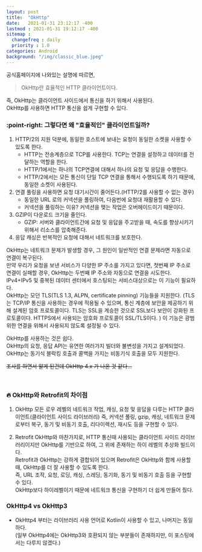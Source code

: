 ```yaml
---
layout: post
title:  "OkHttp"
date:   2021-01-31 23:12:17 -400
lastmod : 2021-01-31 19:12:17 -400
sitemap :
  changefreq : daily
  priority : 1.0
categories: Android
background: "/img/classic_blue.jpeg"
---
```


공식홈페이지에 나와있는 설명에 따르면, 
> OkHttp란 효율적인 HTTP 클라이언트이다.

즉, OkHttp는 클라이언트 사이드에서 통신을 하기 위해서 사용된다.  
OkHttp를 사용하면 HTTP 통신을 쉽게 구현할 수 있다.  
 
### :point-right: 그렇다면 왜 "효율적인" 클라이언트일까?
1. HTTP/2의 지원 덕분에, 동일한 호스트에 보내는 요청이 동일한 소켓을 사용할 수 있도록 한다.
    - HTTP는 전송계층으로 TCP를 사용한다. TCP는 연결을 설정하고 데이터를 전달하는 역할을 한다.
    - HTTP/1에서는 하나의 TCP연결에 대해서 하나의 요청 및 응답을 수행한다.  
    - HTTP/2에서는 모든 통신이 단일 TCP 연결을 통해서 수행되도록 하기 때문에, 동일한 소켓이 사용된다.     
2. 연결 풀링을 사용하면 요청 대기시간이 줄어든다.(HTTP/2를 사용할 수 없는 경우) 
    - 동일한 URL 로의 커넥션을 풀링하여, 다음번에 요청대 재활용할 수 있다.  
    - 커넥션을 풀링하는 이유? 커넥션을 맺는 작업은 오버헤이드이기 때문이다. 
3. GZIP이 다운로드 크기을 줄인다.
    - GZIP: 서버와 클라이언트간에 요청 및 응답을 주고받을 때, 속도를 향상시키기 위해서 리소스를 압축해준다. 
4. 응답 캐싱은 반복적인 요청에 대해서 네트워크를 보호한다.

OkHttp는 네트워크 문제가 발생할 경우, 그 원인이 일반적인 연결 문제라면 자동으로 연결이 복구된다.  
만약 우리가 요청을 보낸 서비스가 다양한 IP 주소를 가지고 있다면, 첫번째 IP 주소로 연결이 실패할 경우, OkHttp는 두번째 IP 주소와 자동으로 연결을 시도한다.  
IPv4+IPv5 및 중복된 데이터 센터에서 호스팅되는 서비스대상으로는 이 기능이 필요하다.  
OkHttp는 모던 TLS(TLS 1.3, ALPN, certificate pinning) 기능들을 지원한다. 
(TLS는 TCP/IP 통신을 사용하는 경우에 적용될 수 있으며, 통신 계층에 보안을 제공하기 위해 설계된 암호 프로토콜이다. TLS는 SSL을 계승한 것으로 SSL보다 보안이 강화된 프로토콜이다. HTTPS에서 사용되는 암호화 프로토콜이 SSL/TLS이다. ) 
이 기능은 광범위한 연결을 위해서 사용되지 않도록 설정될 수 있다.  

OkHttp를 사용하는 것은 쉽다.  
OkHttp의 요청, 응답 API는 유연한 여러가지 빌더와 불변성을 가지고 설계되었다.  
OkHttp는 동기식 블락킹 호출과 콜백을 가지는 비동기식 호출을 모두 지원한다.  

~~조사를 하면서 알게 된건데 OkHttp 4.x 가 나온 것 같다...~~

<br/>

### :fire: OkHttp와 Retrofit의 차이점
1. OkHttp
모든 로우 레벨의 네트워크 작업, 캐싱, 요청 및 응답을 다루는 HTTP 클라이언트(클라이언트 사이드 라이브러리)
즉, 커넥션 풀링, gzip, 캐싱, 네트워크 문제로부터 복구, 동기 및 비동기 호출, 리다이렉션, 재시도 등을 구현할 수 있다.        

2. Retrofit
OkHttp와 마찬가지로, HTTP 통신때 사용되는 클라이언트 사이드 라이브러리이지만 OkHttp를 기반으로 하여, 그 위에 존재하는 하이 레벨의 추상화 빌드이다.  
Retrofit과 OkHttp는 강하게 결합되어 있으며 Retrofit은 OkHttp와 함께 사용할 때, OkHttp를 더 잘 사용할 수 있도록 한다.  
즉, URL 조작, 요청, 로딩, 캐싱, 스레딩, 동기화, 동기 및 비동기 호출 등을 구현할 수 있다.  
OkHttp보다 하이레벨이기 때문에 네트워크 통신을 구현하기 더 쉽게 만들어 줬다.  
  

### OkHttp4 vs OkHttp3  
- OkHttp4 부터는 라이브러리 사용 언어로 Kotlin이 사용할 수 있고, 나머지는 동일하다.  
(일부 OkHttp4에는 OkHttp3와 호환되지 않는 부분들이 존재하지만, 이 포스팅에서는 다루지 않겠다.)



   
 
